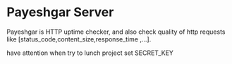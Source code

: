 # Payeshgar Server

Payeshgar is HTTP uptime checker, and also check quality of http requests like [status_code,content_size,response_time ,...].


have attention when try to lunch project set SECRET_KEY
